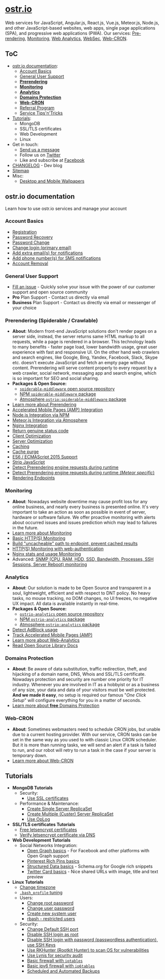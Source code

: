 # [ostr.io](https://ostr.io)

Web services for JavaScript, Angular.js, React.js, Vue.js, Meteor.js, Node.js, and other JavaScript-based websites, web apps, single page applications (SPA), and progressive web applications (PWA). Our services: [Pre-rendering](https://ostr.io/info/prerendering), [Monitoring](https://ostr.io/info/monitoring), [Web Analytics](https://ostr.io/info/web-analytics), [WebSec](https://ostr.io/info/domain-names-protection), [Web-CRON](https://ostr.io/info/web-cron).

## ToC

- [ostr.io documentation](https://github.com/veliovgroup/ostrio#ostrio-documentation):
  - [Account Basics](https://github.com/veliovgroup/ostrio#account-basics)
  - [General User Support](https://github.com/veliovgroup/ostrio#general-user-support)
  - [__Prerendering__](https://github.com/veliovgroup/ostrio#prerendering-spiderable--crawlable)
  - [__Monitoring__](https://github.com/veliovgroup/ostrio#monitoring)
  - [__Analytics__](https://github.com/veliovgroup/ostrio#analytics)
  - [__Domains Protection__](https://github.com/veliovgroup/ostrio#domains-protection)
  - [__Web-CRON__](https://github.com/veliovgroup/ostrio#web-cron)
  - [Referral Program](https://github.com/veliovgroup/ostrio/blob/master/docs/account/referral-program.md)
  - [Service Tips'n'Tricks](https://github.com/veliovgroup/ostrio/blob/master/docs/account/tips-and-tricks.md)
- [Tutorials](https://github.com/veliovgroup/ostrio#tutorials):
  - MongoDB
  - SSL/TLS certificates
  - Web Development
  - Linux
- Get in touch:
  - <a href="mailto:info@ostr.io" target="_parent">Send us a message</a>
  - Follow us on [Twitter](https://twitter.com/ostrio_service)
  - Like and subscribe at [Facebook](https://www.facebook.com/ostrio.service)
- [CHANGELOG](https://github.com/veliovgroup/ostrio/blob/master/HISTORY.md) - Dev blog
- [Sitemap](https://github.com/veliovgroup/ostrio/blob/master/SITEMAP.md)
- Misc:
  - [Desktop and Mobile Wallpapers](https://github.com/veliovgroup/ostrio/tree/master/wallpapers)

## ostr.io documentation

Learn how to use ostr.io services and manage your account

### Account Basics

- [Registration](https://github.com/veliovgroup/ostrio/blob/master/docs/account/sign-up.md)
- [Password Recovery](https://github.com/veliovgroup/ostrio/blob/master/docs/account/password-recovery.md)
- [Password Change](https://github.com/veliovgroup/ostrio/blob/master/docs/account/password-change.md)
- [Change login (primary email)](https://github.com/veliovgroup/ostrio/blob/master/docs/account/change-primary-email.md)
- [Add extra email(s) for notifications](https://github.com/veliovgroup/ostrio/blob/master/docs/account/add-notification-email.md)
- [Add phone number(s) for SMS notifications](https://github.com/veliovgroup/ostrio/blob/master/docs/account/add-notification-phone-number.md)
- [Account Removal](https://github.com/veliovgroup/ostrio/blob/master/docs/account/account-removal.md)

### General User Support

- [Fill an issue](https://github.com/veliovgroup/ostrio/issues) - Quickly solve your issue with the power of our customer support and open source community
- __Pro__ Plan Support - Contact us directly via email
- __Business__ Plan Support - Contact us directly via email or messenger of your choice

<!-- ### Resources Management
 - Server: [Add and verify by IP]()
 - Server: [Add and verify by domain name]()
 - Domain: [Whois integrity monitoring]()
 - Domain: [DNS records integrity monitoring]()
 - Website: [SSL certificate integrity monitoring]() -->

### Prerendering (Spiderable / Crawlable)

- __About__: Modern front-end JavaScript solutions don't render pages on a server side, instead, the server returns same HTML markup to all requests, while a page is rendered in a browser. This technology leads to many benefits - faster page load, lower bandwidth usage, great user experience with fast and responsive UI. On the other hand web crawlers and search engines, like Google, Bing, Yandex, Facebook, Slack, Skype etc. doesn't execute JavaScript and fetch an empty page without content. Prerendering will serve content properly to every request by a web crawler, social network, messaging app and search engine, which is so important for SEO and social sharing.
- __Packages & Open Source:__
  - [`spiderable-middleware` open source repository](https://github.com/veliovgroup/spiderable-middleware)
  - [NPM `spiderable-middleware` package](https://www.npmjs.com/package/spiderable-middleware)
  - [Atmosphere `ostrio:spiderable-middleware` package](https://atmospherejs.com/ostrio/spiderable-middleware)
- [Learn more about Prerendering](https://ostr.io/info/prerendering)
- [Accelerated Mobile Pages (AMP) Integration](https://github.com/veliovgroup/ostrio/blob/master/docs/prerendering/amp-support.md)
- [Node.js Integration via NPM](https://github.com/veliovgroup/ostrio/blob/master/docs/prerendering/node-npm.md)
- [Meteor.js Integration via Atmosphere](https://github.com/veliovgroup/ostrio/blob/master/docs/prerendering/meteor-atmosphere.md)
- [Nginx Integration](https://github.com/veliovgroup/ostrio/blob/master/docs/prerendering/nginx.md)
- [Return genuine status code](https://github.com/veliovgroup/ostrio/blob/master/docs/prerendering/genuine-status-code.md)
- [Client Optimization](https://github.com/veliovgroup/ostrio/blob/master/docs/prerendering/optimization.md)
- [Server Optimization](https://github.com/veliovgroup/ostrio/blob/master/docs/prerendering/rendering-endpoints.md)
- [Caching](https://github.com/veliovgroup/ostrio/blob/master/docs/prerendering/cache.md)
- [Cache purge](https://github.com/veliovgroup/ostrio/blob/master/docs/prerendering/cache-purge.md)
- [ES6 / ECMAScript 2015 Support](https://github.com/veliovgroup/ostrio/blob/master/docs/prerendering/es6-support.md)
- [Strip JavaScript](https://github.com/veliovgroup/ostrio/blob/master/docs/prerendering/strip-javascript.md)
- [Detect Prerendering engine requests during runtime](https://github.com/veliovgroup/ostrio/blob/master/docs/prerendering/detect-prerendering.md)
- [Detect Prerendering engine requests during runtime (*Meteor specific*)](https://github.com/veliovgroup/ostrio/blob/master/docs/prerendering/detect-prerendering-meteor.md)
- [Rendering Endpoints](https://github.com/veliovgroup/ostrio/blob/master/docs/prerendering/rendering-endpoints.md)

### Monitoring

- __About__: Nowadays website downtime may cause profit loss for any online business, and nearly every business is presented online. It's very important to take an action as soon as possible in event of server, hardware or software failure. We offer proactive monitoring with alerts about occurred issues and issues prediction which may lead to failures in the future.
- [Learn more about Monitoring](https://ostr.io/info/monitoring)
- [Basic HTTP(S) Monitoring](https://github.com/veliovgroup/ostrio/blob/master/docs/monitoring/basics.md)
- [Build "uncacheable" path to endpoint, prevent cached results](https://github.com/veliovgroup/ostrio/blob/master/docs/monitoring/custom-path.md)
- [HTTP(S) Monitoring with web-authentication](https://github.com/veliovgroup/ostrio/blob/master/docs/monitoring/with-auth.md)
- [Nginx stats and usage Monitoring](https://github.com/veliovgroup/ostrio/blob/master/docs/monitoring/nginx-stats.md)
- Advanced: [SNMP (CPU, RAM, HDD, SSD, Bandwidth, Processes, SSH Sessions, Server Reboot) monitoring](https://github.com/veliovgroup/ostrio/blob/master/docs/monitoring/snmp.md)

### Analytics

- __About__: Our solution is made to be Open Source and transparent in a soul, lightweight, efficient and with respect to DNT policy. No heavy tasks, no mouse tracking, no DOM changes, no UI freezes, no negative UX impact. All data is available instantly in real-time.
- __Packages & Open Source:__
  - [`ostrio-analytics` open source repository](https://github.com/veliovgroup/ostrio-analytics)
  - [NPM `ostrio-analytics` package](https://www.npmjs.com/package/ostrio-analytics)
  - [Atmosphere `ostrio:analytics` package](https://atmospherejs.com/ostrio/analytics)
- [Detect AdBlock usage](https://github.com/veliovgroup/ostrio/blob/master/docs/analytics/detect-adblock.md)
- [Track Accelerated Mobile Pages (AMP)](https://github.com/veliovgroup/ostrio/blob/master/docs/analytics/track-amp.md)
- [Learn more about Web-Analytics](https://ostr.io/info/web-analytics)
- [Read Open Source Library Docs](https://github.com/veliovgroup/ostrio-analytics)

### Domains Protection

- __About__: Be aware of data substitution, traffic redirection, theft, and hijacking of a domain name, DNS, Whois and SSL/TLS certificate. Nowadays protection and security are number one priority for IT industry. Whenever you are involved in IT as a hobbyist or as a business of any size, your data and data of your visitors must be well protected. __And we made it easy__, no setup is required our famous "*One Click Setup*" will configure everything for you in a matter of seconds.
- [Learn more about __free__ Domains Protection](https://ostr.io/info/domain-names-protection)

### Web-CRON

- __About__: Sometimes webmasters need to schedule CRON jobs, but unable due to a current hosting provider. With our service, CRON tasks can be set in the same way as you used to with classic Linux CRON scheduler. But it is more than running tasks, we will send an alert if a task is failed to run, and our robot will retry to run a task in the case if your server is temporary down.
- [Learn more about Web-CRON](https://ostr.io/info/web-cron)

<!--  - Custom: [JSON Endpoint Monitoring]()
 - Custom: [XML Endpoint Monitoring]() -->

<!--  - [Phusion Passenger `passenger-status` Monitoring]()
 - [PHP stats and usage Monitoring]()
 - [Node.js stats and usage Monitoring]()
 - [MongoDB stats and usage Monitoring]()
 - PHP: [MySQL Database Monitoring]()
 - Ruby: [MySQL Database Monitoring]()
 - Node.js: [MySQL Database Monitoring]()
 - PHP: [MongoDB Database Monitoring]()
 - Ruby: [MongoDB Database Monitoring]()
 - Node.js: [MongoDB Database Monitoring]()
 - PHP: [Redis Database Monitoring]()
 - Ruby: [Redis Database Monitoring]()
 - Node.js: [Redis Database Monitoring]()
 - Custom: [Server stats Monitoring with Node.js]()
 - Custom: [Server stats Monitoring with Ruby]()
 - Custom: [Server stats Monitoring with PHP]() -->

<!-- ### Web-CRON
 - [Introduction]()
 - [Integration examples]() -->

## Tutorials

- __MongoDB Tutorials__
  - Security:
    - [Use SSL certificates](https://github.com/veliovgroup/ostrio/blob/master/tutorials/mongodb/use-ssl-http-encryption.md)
  - Performance & Maintenance:
    - [Create Single Server ReplicaSet](https://github.com/veliovgroup/ostrio/blob/master/tutorials/mongodb/single-server-replica-set.md)
    - [Create Multiple (Custer) Server ReplicaSet](https://github.com/veliovgroup/ostrio/blob/master/tutorials/mongodb/multiple-server-replica-set.md)
    - [Use OpLog](https://github.com/veliovgroup/ostrio/blob/master/tutorials/mongodb/enable-oplog.md)
- __SSL/TLS certificates Tutorials__
  - [Free letsencrypt certificates](https://github.com/veliovgroup/ostrio/blob/master/tutorials/ssl/ssl-letsencrypt.md)
  - [Verify letsencrypt certificate via DNS](https://github.com/veliovgroup/ostrio/blob/master/tutorials/ssl/ssl-letsencrypt-dns-validation.md)
- __Web Development Tutorials__
  - Social Networks Integration:
    - [Open Graph basics](https://github.com/veliovgroup/ostrio/blob/master/tutorials/website/social-networking/open-graph-basics.md) - For Facebook and other platforms with Open Graph support
    - [Pinterest Rich Pins basics](https://github.com/veliovgroup/ostrio/blob/master/tutorials/website/social-networking/pinterest-rich-pins-basics.md)
    - [Structured Data basics](https://github.com/veliovgroup/ostrio/blob/master/tutorials/website/social-networking/structured-data-basics.md) - Schema.org for Google rich snippets
    - [Twitter Card basics](https://github.com/veliovgroup/ostrio/blob/master/tutorials/website/social-networking/twitter-cards-basics.md) - Nice shared URLs with image, title and text preview
- __Linux Tutorials__
  - [Change timezone](https://github.com/veliovgroup/ostrio/blob/master/tutorials/linux/change-timezone.md)
  - [`.bash_profile` tuning](https://github.com/veliovgroup/ostrio/blob/master/tutorials/linux/bash_profile-tuning.md)
  - Users:
    - [Change root password](https://github.com/veliovgroup/ostrio/blob/master/tutorials/linux/users/root-passwd.md)
    - [Change user password](https://github.com/veliovgroup/ostrio/blob/master/tutorials/linux/users/user-passwd.md)
    - [Create new system user](https://github.com/veliovgroup/ostrio/blob/master/tutorials/linux/users/create-user.md)
    - [rbash - restricted users](https://github.com/veliovgroup/ostrio/blob/master/tutorials/linux/users/rbash.md)
  - Security:
    - [Change Default SSH port](https://github.com/veliovgroup/ostrio/blob/master/tutorials/linux/security/change-ssh-port.md)
    - [Disable SSH login as root](https://github.com/veliovgroup/ostrio/blob/master/tutorials/linux/security/disable-ssh-root.md)
    - [Disable SSH login with password (passwordless authentication), use SSH Keys](https://github.com/veliovgroup/ostrio/blob/master/tutorials/linux/security/use-ssh-keys.md)
    - [Use RKHunter (Rootkit Hunter) to scan OS for vulnerabilities](https://github.com/veliovgroup/ostrio/blob/master/tutorials/linux/security/rootkit-hunter.md)
    - [Use Lynis for security audit](https://github.com/veliovgroup/ostrio/blob/master/tutorials/linux/security/lynis-security-audit.md)
    - [Basic firewall with `iptables`](https://github.com/veliovgroup/ostrio/blob/master/tutorials/linux/security/iptables-firewall.md)
    - [Basic ipv6 firewall with `ip6tables`](https://github.com/veliovgroup/ostrio/blob/master/tutorials/linux/security/iptables-firewall-ipv6.md)
    - [Scheduled and Automated Backups](https://github.com/veliovgroup/ostrio/blob/master/tutorials/linux/security/automated-backups.md)

<!-- ### nginx
 - [nginx + Node.js with WebSockets]() - Meteor.js, MEAN.js or any other Node.js project with WebSockets
 - [Load monitoring]()
 - [Set up support for h2]()
 - [Basic proxy configuration]()
 - [Proxy injections]()
 - [gzip compressions]()
 - [Optimization]()
 - [Fine tuning]()
 - [Create login/password protected path]()
 - [Security & Protection]()
 - [Enable WebSockets Support]() -->
<!--  - [Run MongoDB locally, prevent external access]()
 - [Change default ports]() -->
 <!-- - [Protect database with password]() -->

<!-- #### Other MongoDB Tips & Tricks
 - [Self-destroying records, TTL]() -->

<!--  - [Install SSL/TLS certificate to Nginx]() -->

<!-- #### Security
 - [Basic Security Check-list]()
 - [Google reCAPTCA]()
 - [Advanced Google reCAPTCHA integration]() -->

<!-- #### Visitors Analytics
 - [ostr.io Analytics]()
 - [Google Analytics]()
 - [Yandex Metrika]() -->

<!-- #### Development
 - [Service Workers - Build off-line website]()
 - [Service Workers - App install banner]()
 - [Service Workers - Standalone App]()
 - [favicon - for all devices and browsers]()
 - [robots.txt]() -->

<!-- #### Meteor.js
 - [Build simple off-line application]() -->

<!-- #### Meteor.js Security
 - [DDP Rate limiting]()
 - [reCAPTCHA]() -->

<!-- ### CDN
 - [CloudFlare]()
 - [Advanced security with CloudFlare]() -->
